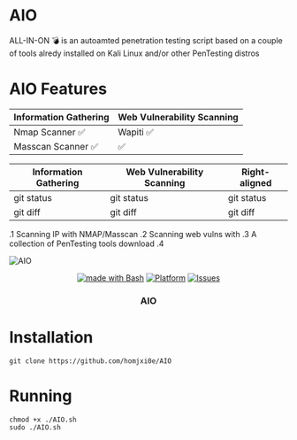  # AIO
ALL-IN-ON 💣 is an autoamted penetration testing script based on a couple of tools alredy installed on Kali Linux and/or other PenTesting distros




# AIO Features
|  Information Gathering   | Web Vulnerability Scanning |       
| ------------- | ------------- |
| Nmap Scanner  :white_check_mark: | Wapiti :white_check_mark:  | 
| Masscan Scanner :white_check_mark:  | :white_check_mark:  |


| Information Gathering | Web Vulnerability Scanning | Right-aligned |
| ------------- | ------------- |  ------------- |
| git status   | git status     | git status    |
| git diff     | git diff       | git diff      |
.1  Scanning IP with NMAP/Masscan
.2  Scanning web vulns with 
.3  A collection of PenTesting tools download
.4   


![AIO](https://user-images.githubusercontent.com/25440152/206863747-5b6ff4b6-db53-4ad7-b5a2-1aaf67c25a53.PNG)

<p align="center">
   <a href="http://golang.org](https://www.gnu.org/software/bash"><img alt="made with Bash" src="https://img.shields.io/badge/made%20with-bash-brightgreen"/></a>
  <a href="#"><img alt="Platform" src="https://img.shields.io/badge/platform-osx%2Flinux%2Fwindows-green" /></a>
  <a href="https://github.com/homjxi0e/AIO/issues"><img alt=" Issues" src="https://img.shields.io/github/issues/homjxi0e/AIO" /></a>
  <h3 align="center"><b>AIO</b></h3>
</p>
 
 


# Installation
```
git clone https://github.com/homjxi0e/AIO
```


# Running
```
chmod +x ./AIO.sh
sudo ./AIO.sh

```



